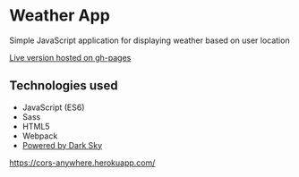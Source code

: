 # Weather App

Simple JavaScript application for displaying weather based on user location

[Live version hosted on gh-pages](https://verthon.github.io/Weather-App/dist)

## Technologies used

- JavaScript (ES6)
- Sass
- HTML5
- Webpack
- [Powered by Dark Sky](https://darksky.net/poweredby/ )

https://cors-anywhere.herokuapp.com/
